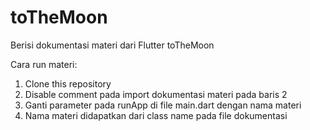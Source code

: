 # toTheMoon

Berisi dokumentasi materi dari Flutter toTheMoon

Cara run materi:

1. Clone this repository
2. Disable comment pada import dokumentasi materi pada baris 2
3. Ganti parameter pada runApp di file main.dart dengan nama materi
4. Nama materi didapatkan dari class name pada file dokumentasi